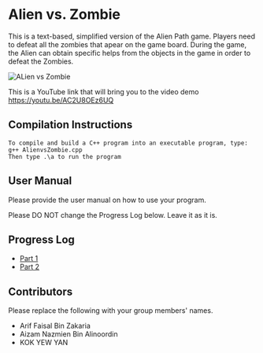 # Alien vs. Zombie

This is a text-based, simplified version of the Alien Path game. Players need to defeat all the zombies that apear on the game board. During the game, the Alien can obtain specific helps from the objects in the game in order to defeat the Zombies. 

![ALien vs Zombie](Screenshot%202023-02-01%20155628.jpg)

This is a YouTube link that will bring you to the video demo https://youtu.be/AC2U8OEz6UQ
## Compilation Instructions

```
To compile and build a C++ program into an executable program, type:
g++ AlienvsZombie.cpp
Then type .\a to run the program

```

## User Manual

Please provide the user manual on how to use your program.

Please DO NOT change the Progress Log below. Leave it as it is.

## Progress Log

- [Part 1](PART1.md)
- [Part 2](PART2.md)

## Contributors

Please replace the following with your group members' names. 

- Arif Faisal Bin Zakaria
- Aizam Nazmien Bin Alinoordin
- KOK YEW YAN 


